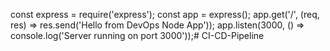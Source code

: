 const express = require('express');
const app = express();
app.get('/', (req, res) => res.send('Hello from DevOps Node App'));
app.listen(3000, () => console.log('Server running on port 3000'));# CI-CD-Pipeline


